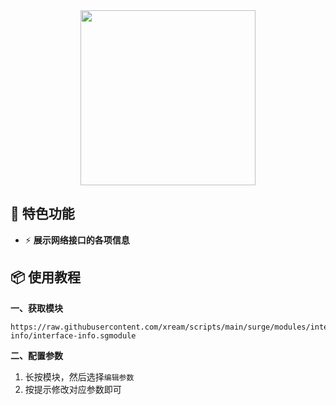 <div align="center">
    
<img src="https://raw.githubusercontent.com/cc63/Surge/main/Module/Panel/interface-info/info.PNG" width="280">

</div>

## 🌟 特色功能

- ⚡️ **展示网络接口的各项信息**

## 📦 使用教程

**一、获取模块**

```
https://raw.githubusercontent.com/xream/scripts/main/surge/modules/interface-info/interface-info.sgmodule
```

**二、配置参数**

1. 长按模块，然后选择`编辑参数`
2. 按提示修改对应参数即可
